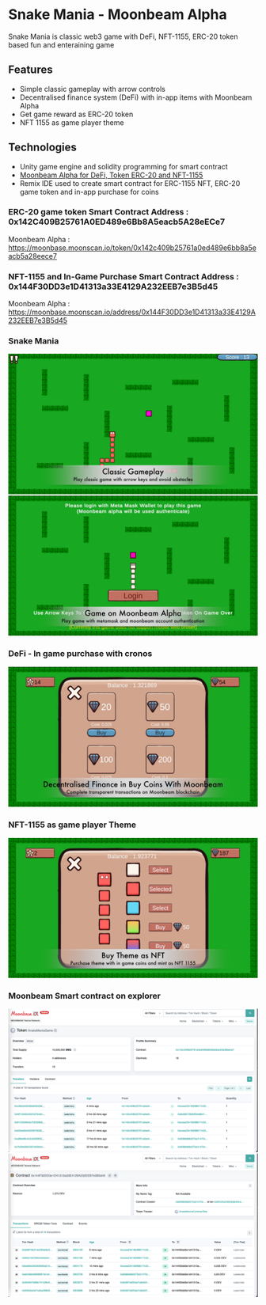 # Snake Mania - Moonbeam Alpha
Snake Mania is classic web3 game with DeFi, NFT-1155, ERC-20 token based fun and enteraining game

## Features
* Simple classic gameplay with arrow controls
* Decentralised finance system (DeFi) with in-app items with Moonbeam Alpha
* Get game reward as ERC-20 token
* NFT 1155 as game player theme


## Technologies
- Unity game engine and solidity programming for smart contract
- [Moonbeam Alpha for DeFi, Token ERC-20 and NFT-1155](https://github.com/MoonBeamHack/Snake-Mania/blob/main/MoonBeam.md)
- Remix IDE used to create smart contract for ERC-1155 NFT, ERC-20 game token and in-app purchase for coins

### ERC-20 game token Smart Contract Address : 0x142C409B25761A0ED489e6Bb8A5eacb5A28eECe7
Moonbeam Alpha : https://moonbase.moonscan.io/token/0x142c409b25761a0ed489e6bb8a5eacb5a28eece7

### NFT-1155 and In-Game Purchase Smart Contract Address : 0x144F30DD3e1D41313a33E4129A232EEB7e3B5d45
Moonbeam Alpha : https://moonbase.moonscan.io/address/0x144F30DD3e1D41313a33E4129A232EEB7e3B5d45


### Snake Mania
![Snake Mania Game](/SM_Images/MoonbeamSnakeMania2.jpg)
![Snake Mania Game](/SM_Images/MoonbeamSnakeMania3.jpg)

### DeFi - In game purchase with cronos
![Snake Mania Game](/SM_Images/MoonbeamSnakeMania5.jpg)

### NFT-1155 as game player Theme
![Snake Mania Game](/SM_Images/MoonbeamSnakeMania1.jpg)

### Moonbeam Smart contract on explorer
![Snake Mania Game](/SM_Images/SM_01.png)
![Snake Mania Game](/SM_Images/SM_02.png)






